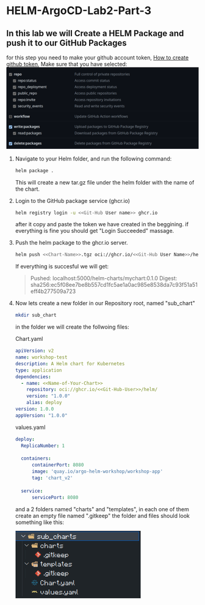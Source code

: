 # HELM-ArgoCD-Lab2-Part-3

## In this lab we will Create a HELM Package and push it to our GitHub Packages

for this step you need to make your github account token, [How to create github token](https://docs.github.com/en/enterprise-server@3.4/authentication/keeping-your-account-and-data-secure/creating-a-personal-access-token), Make sure that you have selected:
![Token-package](https://github.com/rhilconsultants/Application-Deployment-Workshop/blob/main/Class%20artifacts/Github-Token-for-package.png)

1. Navigate to your Helm folder, and run the following command:

    ```Bash
    helm package .
    ```

    This will create a new tar.gz file under the helm folder with the name of the chart.

2. Login to the GitHub package service (ghcr.io)

    ```Bash
    helm registry login -u <<Git-Hub User name>> ghcr.io
    ```

    after it copy and paste the token we have created in the beggining.
    if everything is fine you should get "Login Succeeded" massage.

3. Push the helm package to the ghcr.io server.

    ```Bash
    helm push <<Chart-Name>>.tgz oci://ghcr.io/<<Git-Hub User Name>>/helm
    ```

    If everything is succesful we will get:
    > Pushed: localhost:5000/helm-charts/mychart:0.1.0
    > Digest: sha256:ec5f08ee7be8b557cd1fc5ae1a0ac985e8538da7c93f51a51eff4b277509a723

4. Now lets create a new folder in our Repository root, named "sub_chart"

    ```Bash
    mkdir sub_chart
    ```

    in the folder we will create the follwoing files:

    Chart.yaml

    ```YAML
    apiVersion: v2
    name: workshop-test
    description: A Helm chart for Kubernetes
    type: application
    dependencies:
      - name: <<Name-of-Your-Chart>>
        repository: oci://ghcr.io/<<Git-Hub-User>>/helm/
        version: "1.0.0"
        alias: deploy
    version: 1.0.0
    appVersion: "1.0.0"
    ```

    values.yaml

    ```YAML
    deploy: 
      ReplicaNumber: 1
  
      containers:
          containerPort: 8080
          image: 'quay.io/argo-helm-workshop/workshop-app'
          tag: 'chart_v2'
  
      service:
          servicePort: 8080
    ```

    and a 2 folders named "charts" and "templates", in each one of them create an empty file named ".gitkeep"
    the folder and files should look something like this:

    ![subchart-folder](https://github.com/rhilconsultants/Application-Deployment-Workshop/blob/main/Class%20artifacts/sub-chart-folder-n-files.png)
